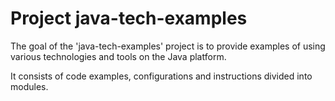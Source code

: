 # Project java-tech-examples
The goal of the 'java-tech-examples' project is to provide examples of using various technologies and tools on the Java platform.

It consists of code examples, configurations and instructions divided into modules.